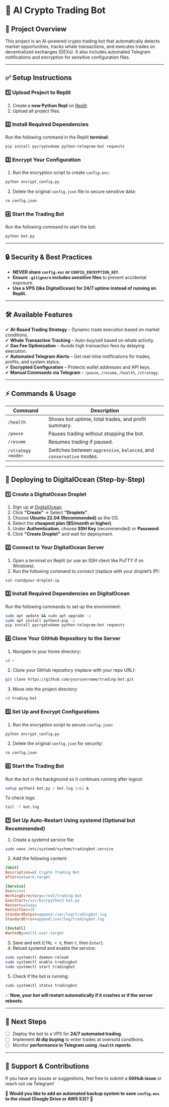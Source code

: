 # 🚀 AI Crypto Trading Bot

## 📌 **Project Overview**
This project is an AI-powered crypto trading bot that automatically detects market opportunities, tracks whale transactions, and executes trades on decentralized exchanges (DEXs). It also includes automated Telegram notifications and encryption for sensitive configuration files.

---

## ✅ **Setup Instructions**

### **1️⃣ Upload Project to Replit**
1. Create a **new Python Repl** on [Replit](https://replit.com/).
2. Upload all project files.

### **2️⃣ Install Required Dependencies**
Run the following command in the Replit **terminal**:
```sh
pip install pycryptodome python-telegram-bot requests
```

### **3️⃣ Encrypt Your Configuration**
1. Run the encryption script to create `config.enc`:
```sh
python encrypt_config.py
```
2. Delete the original `config.json` file to secure sensitive data:
```sh
rm config.json
```

### **4️⃣ Start the Trading Bot**
Run the following command to start the bot:
```sh
python bot.py
```

---

## 🔒 **Security & Best Practices**
- **NEVER share `config.enc` or `CONFIG_ENCRYPTION_KEY`.**
- **Ensure `.gitignore` includes sensitive files** to prevent accidental exposure.
- **Use a VPS (like DigitalOcean) for 24/7 uptime instead of running on Replit.**

---

## 🛠 **Available Features**
✔ **AI-Based Trading Strategy** – Dynamic trade execution based on market conditions.  
✔ **Whale Transaction Tracking** – Auto-buy/sell based on whale activity.  
✔ **Gas Fee Optimization** – Avoids high transaction fees by delaying execution.  
✔ **Automated Telegram Alerts** – Get real-time notifications for trades, profits, and system status.  
✔ **Encrypted Configuration** – Protects wallet addresses and API keys.  
✔ **Manual Commands via Telegram** – `/pause`, `/resume`, `/health`, `/strategy`.

---

## ⚡ **Commands & Usage**
| Command | Description |
|---------|-------------|
| `/health` | Shows bot uptime, total trades, and profit summary. |
| `/pause` | Pauses trading without stopping the bot. |
| `/resume` | Resumes trading if paused. |
| `/strategy <mode>` | Switches between `aggressive`, `balanced`, and `conservative` modes. |

---

## 🚀 **Deploying to DigitalOcean (Step-by-Step)**

### **1️⃣ Create a DigitalOcean Droplet**
1. Sign up at [DigitalOcean](https://www.digitalocean.com/).
2. Click **"Create"** → Select **"Droplets"**.
3. Choose **Ubuntu 22.04 (Recommended)** as the OS.
4. Select the **cheapest plan ($5/month or higher)**.
5. Under **Authentication**, choose **SSH Key** (recommended) or **Password**.
6. Click **"Create Droplet"** and wait for deployment.

### **2️⃣ Connect to Your DigitalOcean Server**
1. Open a terminal on Replit (or use an SSH client like PuTTY if on Windows).
2. Run the following command to connect (replace with your droplet’s IP):
```sh
ssh root@your-droplet-ip
```

### **3️⃣ Install Required Dependencies on DigitalOcean**
Run the following commands to set up the environment:
```sh
sudo apt update && sudo apt upgrade -y
sudo apt install python3-pip -y
pip install pycryptodome python-telegram-bot requests
```

### **4️⃣ Clone Your GitHub Repository to the Server**
1. Navigate to your home directory:
```sh
cd ~
```
2. Clone your GitHub repository (replace with your repo URL):
```sh
git clone https://github.com/yourusername/trading-bot.git
```
3. Move into the project directory:
```sh
cd trading-bot
```

### **5️⃣ Set Up and Encrypt Configurations**
1. Run the encryption script to secure `config.json`:
```sh
python encrypt_config.py
```
2. Delete the original `config.json` for security:
```sh
rm config.json
```

### **6️⃣ Start the Trading Bot**
Run the bot in the background so it continues running after logout:
```sh
nohup python3 bot.py > bot.log 2>&1 &
```
To check logs:
```sh
tail -f bot.log
```

### **7️⃣ Set Up Auto-Restart Using systemd (Optional but Recommended)**
1. Create a systemd service file:
```sh
sudo nano /etc/systemd/system/tradingbot.service
```
2. Add the following content:
```ini
[Unit]
Description=AI Crypto Trading Bot
After=network.target

[Service]
User=root
WorkingDirectory=/root/trading-bot
ExecStart=/usr/bin/python3 bot.py
Restart=always
RestartSec=10
StandardOutput=append:/var/log/tradingbot.log
StandardError=append:/var/log/tradingbot.log

[Install]
WantedBy=multi-user.target
```
3. Save and exit (`CTRL + X`, then `Y`, then `Enter`).
4. Reload systemd and enable the service:
```sh
sudo systemctl daemon-reload
sudo systemctl enable tradingbot
sudo systemctl start tradingbot
```
5. Check if the bot is running:
```sh
sudo systemctl status tradingbot
```

✅ **Now, your bot will restart automatically if it crashes or if the server reboots.**

---

## 🚀 **Next Steps**
- [ ] Deploy the bot to a VPS for **24/7 automated trading**.
- [ ] Implement **AI dip buying** to enter trades at oversold conditions.
- [ ] Monitor **performance in Telegram using `/health` reports**.

---

## 🤝 **Support & Contributions**
If you have any issues or suggestions, feel free to submit a **GitHub issue** or reach out via Telegram!

📌 **Would you like to add an automated backup system to save `config.enc` to the cloud (Google Drive or AWS S3)?** 🚀
